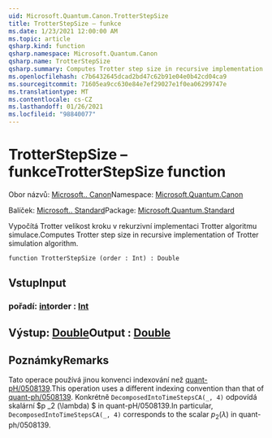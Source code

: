 ```yaml
---
uid: Microsoft.Quantum.Canon.TrotterStepSize
title: TrotterStepSize – funkce
ms.date: 1/23/2021 12:00:00 AM
ms.topic: article
qsharp.kind: function
qsharp.namespace: Microsoft.Quantum.Canon
qsharp.name: TrotterStepSize
qsharp.summary: Computes Trotter step size in recursive implementation of Trotter simulation algorithm.
ms.openlocfilehash: c7b6432645dcad2bd47c62b91e04e0b42cd04ca9
ms.sourcegitcommit: 71605ea9cc630e84e7ef29027e1f0ea06299747e
ms.translationtype: MT
ms.contentlocale: cs-CZ
ms.lasthandoff: 01/26/2021
ms.locfileid: "98840077"
---
```

# <a name="trotterstepsize-function"></a><span data-ttu-id="52dda-102">TrotterStepSize – funkce</span><span class="sxs-lookup"><span data-stu-id="52dda-102">TrotterStepSize function</span></span>

<span data-ttu-id="52dda-103">Obor názvů: [Microsoft.. Canon](xref:Microsoft.Quantum.Canon)</span><span class="sxs-lookup"><span data-stu-id="52dda-103">Namespace: [Microsoft.Quantum.Canon](xref:Microsoft.Quantum.Canon)</span></span>

<span data-ttu-id="52dda-104">Balíček: [Microsoft.. Standard](https://nuget.org/packages/Microsoft.Quantum.Standard)</span><span class="sxs-lookup"><span data-stu-id="52dda-104">Package: [Microsoft.Quantum.Standard](https://nuget.org/packages/Microsoft.Quantum.Standard)</span></span>


<span data-ttu-id="52dda-105">Vypočítá Trotter velikost kroku v rekurzivní implementaci Trotter algoritmu simulace.</span><span class="sxs-lookup"><span data-stu-id="52dda-105">Computes Trotter step size in recursive implementation of Trotter simulation algorithm.</span></span>

```qsharp
function TrotterStepSize (order : Int) : Double
```


## <a name="input"></a><span data-ttu-id="52dda-106">Vstup</span><span class="sxs-lookup"><span data-stu-id="52dda-106">Input</span></span>

### <a name="order--int"></a><span data-ttu-id="52dda-107">pořadí: [int](xref:microsoft.quantum.lang-ref.int)</span><span class="sxs-lookup"><span data-stu-id="52dda-107">order : [Int](xref:microsoft.quantum.lang-ref.int)</span></span>





## <a name="output--double"></a><span data-ttu-id="52dda-108">Výstup: [Double](xref:microsoft.quantum.lang-ref.double)</span><span class="sxs-lookup"><span data-stu-id="52dda-108">Output : [Double](xref:microsoft.quantum.lang-ref.double)</span></span>



## <a name="remarks"></a><span data-ttu-id="52dda-109">Poznámky</span><span class="sxs-lookup"><span data-stu-id="52dda-109">Remarks</span></span>

<span data-ttu-id="52dda-110">Tato operace používá jinou konvenci indexování než [quant-pH/0508139](https://arxiv.org/abs/quant-ph/0508139).</span><span class="sxs-lookup"><span data-stu-id="52dda-110">This operation uses a different indexing convention than that of [quant-ph/0508139](https://arxiv.org/abs/quant-ph/0508139).</span></span> <span data-ttu-id="52dda-111">Konkrétně `DecomposedIntoTimeStepsCA(_, 4)` odpovídá skalární $p _2 (\lambda) $ in quant-pH/0508139.</span><span class="sxs-lookup"><span data-stu-id="52dda-111">In particular, `DecomposedIntoTimeStepsCA(_, 4)` corresponds to the scalar $p_2(\lambda)$ in quant-ph/0508139.</span></span>